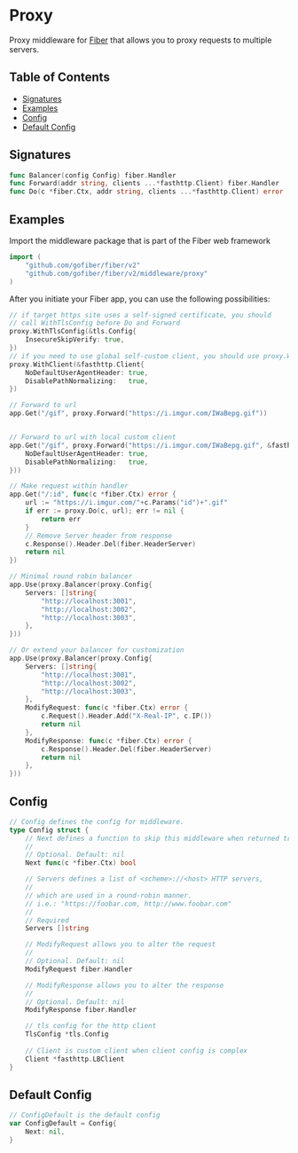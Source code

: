 # Proxy

Proxy middleware for [Fiber](https://github.com/gofiber/fiber) that allows you to proxy requests to multiple servers.

## Table of Contents

* [Signatures](proxy.md#signatures)
* [Examples](proxy.md#examples)
* [Config](proxy.md#config)
* [Default Config](proxy.md#default-config)

## Signatures

```go
func Balancer(config Config) fiber.Handler
func Forward(addr string, clients ...*fasthttp.Client) fiber.Handler
func Do(c *fiber.Ctx, addr string, clients ...*fasthttp.Client) error
```

## Examples

Import the middleware package that is part of the Fiber web framework

```go
import (
    "github.com/gofiber/fiber/v2"
    "github.com/gofiber/fiber/v2/middleware/proxy"
)
```

After you initiate your Fiber app, you can use the following possibilities:

```go
// if target https site uses a self-signed certificate, you should
// call WithTlsConfig before Do and Forward
proxy.WithTlsConfig(&tls.Config{
	InsecureSkipVerify: true,
})
// if you need to use global self-custom client, you should use proxy.WithClient
proxy.WithClient(&fasthttp.Client{
	NoDefaultUserAgentHeader: true, 
	DisablePathNormalizing:   true,
})

// Forward to url
app.Get("/gif", proxy.Forward("https://i.imgur.com/IWaBepg.gif"))


// Forward to url with local custom client
app.Get("/gif", proxy.Forward("https://i.imgur.com/IWaBepg.gif", &fasthttp.Client{
	NoDefaultUserAgentHeader: true, 
	DisablePathNormalizing:   true,
}))

// Make request within handler
app.Get("/:id", func(c *fiber.Ctx) error {
    url := "https://i.imgur.com/"+c.Params("id")+".gif"
    if err := proxy.Do(c, url); err != nil {
        return err
    }
    // Remove Server header from response
    c.Response().Header.Del(fiber.HeaderServer)
    return nil
})

// Minimal round robin balancer
app.Use(proxy.Balancer(proxy.Config{
    Servers: []string{
        "http://localhost:3001",
        "http://localhost:3002",
        "http://localhost:3003",
    },
}))

// Or extend your balancer for customization
app.Use(proxy.Balancer(proxy.Config{
    Servers: []string{
        "http://localhost:3001",
        "http://localhost:3002",
        "http://localhost:3003",
    },
    ModifyRequest: func(c *fiber.Ctx) error {
        c.Request().Header.Add("X-Real-IP", c.IP())
        return nil
    },
    ModifyResponse: func(c *fiber.Ctx) error {
        c.Response().Header.Del(fiber.HeaderServer)
        return nil
    },
}))
```

## Config

```go
// Config defines the config for middleware.
type Config struct {
    // Next defines a function to skip this middleware when returned true.
    //
    // Optional. Default: nil
    Next func(c *fiber.Ctx) bool

    // Servers defines a list of <scheme>://<host> HTTP servers,
    //
    // which are used in a round-robin manner.
    // i.e.: "https://foobar.com, http://www.foobar.com"
    //
    // Required
    Servers []string

    // ModifyRequest allows you to alter the request
    //
    // Optional. Default: nil
    ModifyRequest fiber.Handler

    // ModifyResponse allows you to alter the response
    //
    // Optional. Default: nil
    ModifyResponse fiber.Handler

	// tls config for the http client
	TlsConfig *tls.Config
    
    // Client is custom client when client config is complex
    Client *fasthttp.LBClient
}
```

## Default Config

```go
// ConfigDefault is the default config
var ConfigDefault = Config{
    Next: nil,
}
```

